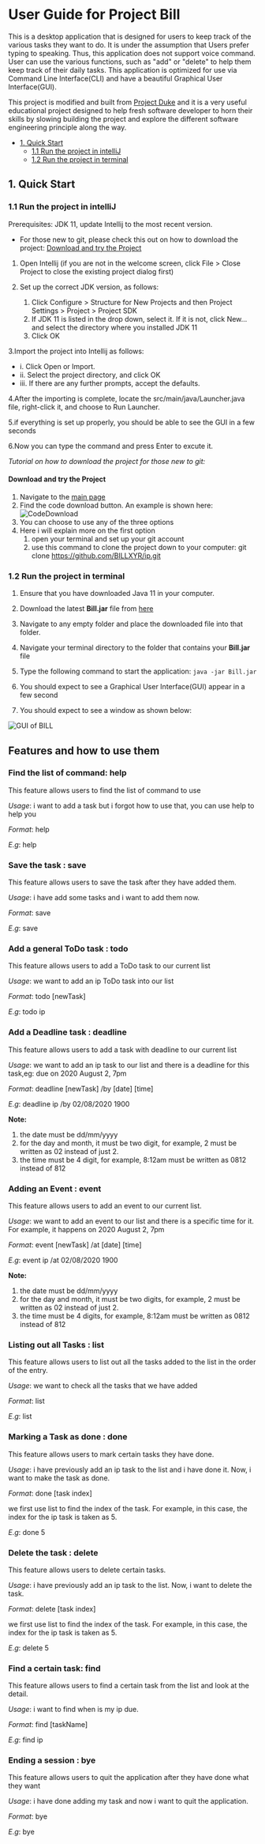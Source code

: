 # User Guide for Project Bill

This is a desktop application that is designed for users to keep track
of the various tasks they want to do. It is under the assumption that 
Users prefer typing to speaking. Thus, this application does not support
voice command. User can use the various functions, such as "add" or "delete"
to help them keep track of their daily tasks. This application is optimized for use via Command Line Interface(CLI) and have
a beautiful Graphical User Interface(GUI). 

This project is modified and built from [Project Duke](https://nus-cs2103-ay1920s2.github.io/website/se-book-adapted/projectDuke/index.html)
and it is a very useful educational project designed to help fresh software
developer to horn their skills by slowing building the project and explore
the different software engineering principle along the way.

* [1. Quick Start](#1-quick-start)
   * [1.1 Run the project in intelliJ](#11-run-the-project-in-intellij)
   * [1.2 Run the project in terminal](#12-run-the-project-in-terminal)
   


## 1. Quick Start

### 1.1 Run the project in intelliJ

Prerequisites: JDK 11, update Intellij to the most recent version.
  
  * For those new to git, please check this out on how to download the project: [Download and try the Project](#download-and-try-the-project)
  
1. Open Intellij (if you are not in the welcome screen, click File > Close Project to close the existing project dialog first)

2. Set up the correct JDK version, as follows:
   1. Click Configure > Structure for New Projects and then Project Settings > Project > Project SDK
   2. If JDK 11 is listed in the drop down, select it. If it is not, click New... and select the directory where you installed JDK 11
   3. Click OK
  
3.Import the project into Intellij as follows:

   * i.  Click Open or Import.
   * ii. Select the project directory, and click OK
   * iii. If there are any further prompts, accept the defaults.

4.After the importing is complete, locate the src/main/java/Launcher.java file, right-click it, and choose to Run Launcher. 

5.if everything is set up properly, you should be able to see the GUI in a few seconds

6.Now you can type the command and press Enter to excute it.



*Tutorial on how to download the project for those new to git:*

#### Download and try the Project

1. Navigate to the [main page](https://github.com/BILLXYR/ip)
2. Find the code download button. An example is shown here: 
![CodeDownload](./images/code.png)
3. You can choose to use any of the three options
4. Here i will explain more on the first option
   1. open your terminal and set up your git account
   2. use this command to clone the project down to your computer: git clone https://github.com/BILLXYR/ip.git


### 1.2 Run the project in terminal

1. Ensure that you have downloaded Java 11 in your computer. 

2. Download the latest **Bill.jar** file from [here](https://github.com/BILLXYR/ip/releases/tag/v0.2)

3. Navigate to any empty folder and place the downloaded file into that folder.

4. Navigate your terminal directory to the folder that contains your **Bill.jar** file

5. Type the following command to start the application: `java -jar Bill.jar`

6. You should expect to see a Graphical User Interface(GUI) appear in a few second

7. You should expect to see a window as shown below: 

![GUI of BILL](Ui.png)


## Features and how to use them

### **Find the list of command: help**

This feature allows users to find the list of command to use

*Usage*: i want to add a task but i forgot how to use that, you can use help to help you

*Format*: help

*E.g*: help

###  **Save the task : save**

This feature allows users to save the task after they have added them.

*Usage*: i have add some tasks and i want to add them now.

*Format*: save

*E.g*: save

### **Add a general ToDo task : todo**

This feature allows users to add a ToDo task to our current list

*Usage*: we want to add an ip ToDo task into our list

*Format*: todo [newTask]

*E.g*: todo ip


### **Add a Deadline task : deadline**

This feature allows users to add a task with deadline to our current list

*Usage*: we want to add an ip task to our list and there is a deadline 
for this task,eg: due on 2020 August 2, 7pm

*Format*: deadline [newTask] /by [date] [time]

*E.g*: deadline ip /by 02/08/2020 1900

**Note:**
1. the date must be dd/mm/yyyy
2. for the day and month, it must be 
two digit, for example, 2 must be written as 02 instead of just 2.
3. the time must be 4 digit, for example, 8:12am must be written as 0812 instead of 812


### **Adding an Event : event**

This feature allows users to add an event to our current list.

*Usage*: we want to add an event to our list and there is a specific time for it.
For example, it happens on 2020 August 2, 7pm

*Format*: event [newTask] /at [date] [time]

*E.g*: event ip /at 02/08/2020 1900

**Note:**
1. the date must be dd/mm/yyyy
2. for the day and month, it must be 
two digits, for example, 2 must be written as 02 instead of just 2.
3. the time must be 4 digits, for example, 8:12am must be written as 0812 instead of 812



### **Listing out all Tasks : list**

This feature allows users to list out all the tasks added to the list in the order of the entry.

*Usage*: we want to check all the tasks that we have added

*Format*: list

*E.g*: list



### **Marking a Task as done : done**

This feature allows users to mark certain tasks they have done.

*Usage*: i have previously add an ip task to the list and i have done it. Now, i want
to make the task as done.


*Format*: done [task index]

we first use list to find the index of the task. For example, in this case, the index 
for the ip task is taken as 5.

*E.g*: done 5



### **Delete the task : delete**

This feature allows users to delete certain tasks.

*Usage*: i have previously add an ip task to the list. Now, i want
to delete the task.


*Format*: delete [task index]

we first use list to find the index of the task. For example, in this case, the index 
for the ip task is taken as 5.

*E.g*: delete 5



### **Find a certain task: find**

This feature allows users to find a certain task from the list and look at the detail.

*Usage*: i want to find when is my ip due.

*Format*: find [taskName]

*E.g*: find ip



###  **Ending a session : bye**

This feature allows users to quit the application after they have done what they want

*Usage*: i have done adding my task and now i want to quit the application.

*Format*: bye

*E.g*: bye
 
